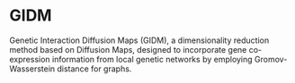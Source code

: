 # GIDM
Genetic Interaction Diffusion Maps (GIDM), a dimensionality reduction method based on Diffusion Maps, designed to incorporate gene co-expression information from local genetic networks by employing Gromov-Wasserstein distance for graphs.
